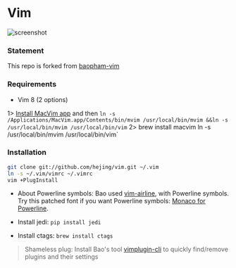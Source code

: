 # Vim

![screenshot](screenshot.png)

### Statement
This repo is forked from [baopham-vim](https://github.com/baopham/vim.git)


### Requirements

* Vim 8 (2 options)

1> [Install MacVim app](https://github.com/macvim-dev/macvim/releases) and then `ln -s /Applications/MacVim.app/Contents/bin/mvim /usr/local/bin/mvim &&ln -s /usr/local/bin/mvim /usr/local/bin/vim`
2> brew install macvim
ln -s /usr/local/bin/mvim /usr/local/bin/vim`


### Installation

```bash
git clone git://github.com/hejing/vim.git ~/.vim
ln -s ~/.vim/vimrc ~/.vimrc
vim +PlugInstall
```
* About Powerline symbols:
Bao used [vim-airline](https://github.com/bling/vim-airline), with Powerline symbols. Try this patched font if you want Powerline symbols: [Monaco for Powerline](https://gist.github.com/baopham/1838072/raw/2c0e00770826e651d1e355962e751325edb0f1ee/Monaco%20for%20Powerline.otf).  



* Install jedi: `pip install jedi`
* Install ctags: `brew install ctags`

> Shameless plug: Install Bao's tool [vimplugin-cli](https://github.com/baopham/vimplugin-cli) to quickly find/remove plugins and their settings
